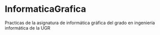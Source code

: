 # InformaticaGrafica
Practicas de la asignatura de informática gráfica del grado en ingeniería informática de la UGR
